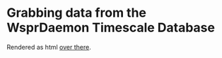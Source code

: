 # Grabbing data from the WsprDaemon Timescale Database
 
Rendered as html [over there](https://inductivestep.github.io/WSPR-analysis/).